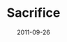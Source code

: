 ---
layout: music 
title: "Sacrifice"
series: "Everyday Friends"
date: 2011-09-26 
description: "Brian Tome talks about the power of sacrifice in friendships."
audio: "http://www.crossroads.net/players/media/hq/everydayfriends_03.mp3"
audio-duration: "39:33"
src: "http://www.crossroads.net/players/media/mediumHz/EverydayFriends_190x110.jpg"
---